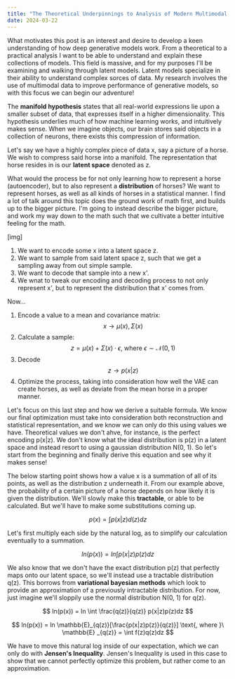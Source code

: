 ```yaml
---
title: "The Theoretical Underpinnings to Analysis of Modern Multimodal Generative Latent Models"
date: 2024-03-22
---
```


What motivates this post is an interest and desire to develop a keen understanding of how deep generative models work. From a
theoretical to a practical analysis I want to be able to understand and explain these collections of models. This field is massive,
and for my purposes I'll be examining and walking through latent models. Latent models specialize in their ability to understand
complex sorces of data. My research involves the use of multimodal data to improve performance of generative models, so with this
focus we can begin our adventure!

The <b>manifold hypothesis</b> states that all real-world expressions lie upon a smaller subset of data, that
expresses itself in a higher dimensionality. This hypothesis underlies much of how machine learning works, and
intuitively makes sense. When we imagine objects, our brain stores said objects in a collection of neurons, there exists
this compression of information.

Let's say we have a highly complex piece of data x, say a picture of a horse. We wish to compress said horse into a manifold.
The representation that horse resides in is our <b>latent space</b> denoted as z.

What would the process be for not only learning how to represent a horse (autoencoder), but to also represent a <b>distribution</b>
of horses? We want to represent horses, as well as all kinds of horses in a statistical manner. I find a lot of talk
around this topic does the ground work of math first, and builds up to the bigger picture. I'm going to instead describe
the bigger picture, and work my way down to the math such that we cultivate a better intuitive feeling for the math.

[img]

1. We want to encode some x into a latent space z.
2. We want to sample from said latent space z, such that we get a sampling away from out simple sample.
3. We want to decode that sample into a new x'.
4. We wnat to tweak our encoding and decoding process to not only represent x', but to represent the distribution that x' comes from.

Now... 

1. Encode a value to a mean and covariance matrix: $$x \rightarrow \mu(x), \Sigma(x)$$
2. Calculate a sample: $$z = \mu(x) + \Sigma(x) \cdot \epsilon \text{, where } \epsilon \sim \mathcal{N}(0, 1)$$
3. Decode $$z \rightarrow p(x|z) $$
4. Optimize the process, taking into consideration how well the VAE can create horses, as well as deviate from the mean horse in a proper manner.

Let's focus on this last step and how we derive a suitable formula. We know our final optimization must take into
consideration both reconstruction and statistical representation, and we know we can only do this using values we have.
Theoretical values we don't ahve, for instance, is the perfect encoding p(x|z). We don't know what the ideal distribution
is p(z) in a latent space and instead resort to using a gaussian distribution N(0, 1). So let's start from the beginning
and finally derive this equation and see why it makes sense!

The below starting point shows how a value x is a summation of all of its points, as well as the distribution z underneath it.
From our example above, the probability of a certain picture of a horse depends on how likely it is given the distribution.
We'll slowly make this <b>tractable</b>, or able to be calculated. But we'll have to make some substitutions coming up.

$$ p(x) = \int p(x|z)d(z)dz $$

Let's first multiply each side by the natural log, as to simplify our calculation eventually to a summation.

$$ ln(p(x)) = ln \int p(x|z)p(z)dz $$

We also know that we don't have the exact distribution p(z) that perfectly maps onto our latent space, so we'll instead use
a tractable distribution q(z). This borrows from <b>variational bayesian methods</b> which look to provide an approximation
of a previously intractable distribution. For now, just imagine we'll sloppily use the normal distribution N(0, 1) for q(z).

$$ ln(p(x)) = ln \int \frac{q(z)}{q(z)} p(x|z)p(z)dz $$

$$ ln(p(x)) = ln \mathbb{E}_{q(z)}[\frac{p(x|z)p(z)}{q(z)}] \text{, where }\ \mathbb{E} _{q(z)} = \int f(z)q(z)dz $$

We have to move this natural log inside of our expectation, which we can only do with <b>Jensen's Inequality</b>. Jensen's Inequality is used in this case to show that we cannot perfectly optimize this problem, but rather come to an approximation.

$$  $$

